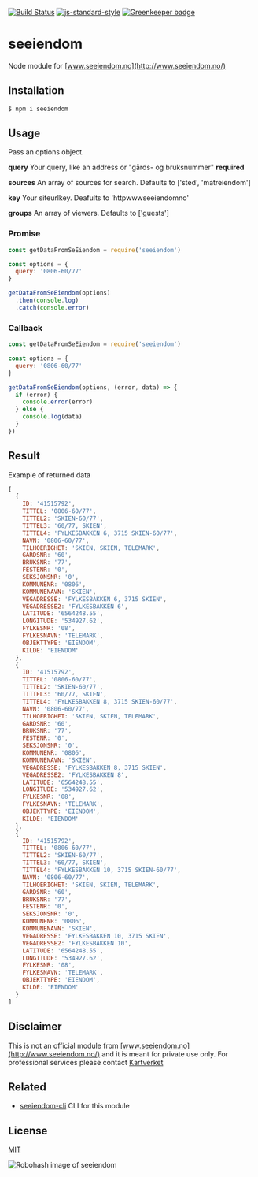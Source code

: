 [![Build Status](https://travis-ci.org/zrrrzzt/seeiendom.svg?branch=master)](https://travis-ci.org/zrrrzzt/seeiendom)
[![js-standard-style](https://img.shields.io/badge/code%20style-standard-brightgreen.svg?style=flat)](https://github.com/feross/standard)
[![Greenkeeper badge](https://badges.greenkeeper.io/zrrrzzt/seeiendom.svg)](https://greenkeeper.io/)

# seeiendom

Node module for [www.seeiendom.no](http://www.seeiendom.no/)

## Installation

```bash
$ npm i seeiendom
```

## Usage

Pass an options object.

**query** Your query, like an address or "gårds- og bruksnummer" **required**

**sources** An array of sources for search. Defaults to ['sted', 'matreiendom']

**key** Your siteurlkey. Deafults to 'httpwwwseeiendomno'

**groups** An array of viewers. Defaults to ['guests']

### Promise

```JavaScript
const getDataFromSeEiendom = require('seeiendom')

const options = {
  query: '0806-60/77'
}

getDataFromSeEiendom(options)
  .then(console.log)
  .catch(console.error)
```

### Callback

```JavaScript
const getDataFromSeEiendom = require('seeiendom')

const options = {
  query: '0806-60/77'
}

getDataFromSeEiendom(options, (error, data) => {
  if (error) {
    console.error(error)
  } else {
    console.log(data)
  }
})
```

## Result
Example of returned data

```JavaScript
[ 
  { 
    ID: '41515792',
    TITTEL: '0806-60/77',
    TITTEL2: 'SKIEN-60/77',
    TITTEL3: '60/77, SKIEN',
    TITTEL4: 'FYLKESBAKKEN 6, 3715 SKIEN-60/77',
    NAVN: '0806-60/77',
    TILHOERIGHET: 'SKIEN, SKIEN, TELEMARK',
    GARDSNR: '60',
    BRUKSNR: '77',
    FESTENR: '0',
    SEKSJONSNR: '0',
    KOMMUNENR: '0806',
    KOMMUNENAVN: 'SKIEN',
    VEGADRESSE: 'FYLKESBAKKEN 6, 3715 SKIEN',
    VEGADRESSE2: 'FYLKESBAKKEN 6',
    LATITUDE: '6564248.55',
    LONGITUDE: '534927.62',
    FYLKESNR: '08',
    FYLKESNAVN: 'TELEMARK',
    OBJEKTTYPE: 'EIENDOM',
    KILDE: 'EIENDOM' 
  },
  { 
    ID: '41515792',
    TITTEL: '0806-60/77',
    TITTEL2: 'SKIEN-60/77',
    TITTEL3: '60/77, SKIEN',
    TITTEL4: 'FYLKESBAKKEN 8, 3715 SKIEN-60/77',
    NAVN: '0806-60/77',
    TILHOERIGHET: 'SKIEN, SKIEN, TELEMARK',
    GARDSNR: '60',
    BRUKSNR: '77',
    FESTENR: '0',
    SEKSJONSNR: '0',
    KOMMUNENR: '0806',
    KOMMUNENAVN: 'SKIEN',
    VEGADRESSE: 'FYLKESBAKKEN 8, 3715 SKIEN',
    VEGADRESSE2: 'FYLKESBAKKEN 8',
    LATITUDE: '6564248.55',
    LONGITUDE: '534927.62',
    FYLKESNR: '08',
    FYLKESNAVN: 'TELEMARK',
    OBJEKTTYPE: 'EIENDOM',
    KILDE: 'EIENDOM' 
  },
  { 
    ID: '41515792',
    TITTEL: '0806-60/77',
    TITTEL2: 'SKIEN-60/77',
    TITTEL3: '60/77, SKIEN',
    TITTEL4: 'FYLKESBAKKEN 10, 3715 SKIEN-60/77',
    NAVN: '0806-60/77',
    TILHOERIGHET: 'SKIEN, SKIEN, TELEMARK',
    GARDSNR: '60',
    BRUKSNR: '77',
    FESTENR: '0',
    SEKSJONSNR: '0',
    KOMMUNENR: '0806',
    KOMMUNENAVN: 'SKIEN',
    VEGADRESSE: 'FYLKESBAKKEN 10, 3715 SKIEN',
    VEGADRESSE2: 'FYLKESBAKKEN 10',
    LATITUDE: '6564248.55',
    LONGITUDE: '534927.62',
    FYLKESNR: '08',
    FYLKESNAVN: 'TELEMARK',
    OBJEKTTYPE: 'EIENDOM',
    KILDE: 'EIENDOM' 
  } 
]
```

## Disclaimer

This is not an official module from [www.seeiendom.no](http://www.seeiendom.no/) and it is meant for private use only.
For professional services please contact [Kartverket](http://kartverket.no/Bestille/Bestille-eiendomsdata/)

## Related

- [seeiendom-cli](https://github.com/zrrrzzt/seeiendom-cli) CLI for this module

## License

[MIT](LICENSE)

![Robohash image of seeiendom](https://robots.kebabstudios.party/seeiendom.png "Robohash image of seeiendom")

